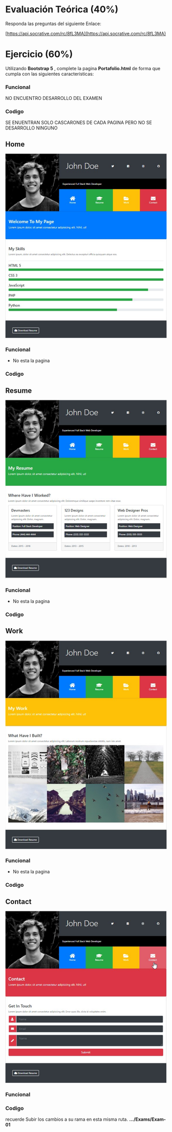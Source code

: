 # Evaluación Teórica (40%)
Responda las preguntas del siguiente Enlace:

[https://api.socrative.com/rc/8fL3MA](https://api.socrative.com/rc/8fL3MA)

# Ejercicio (60%)
Utilizando **Bootstrap 5** , complete la pagina **Portafolio.html** de forma que cumpla con las siguientes características:

### Funcional
NO ENCUENTRO DESARROLLO DEL EXAMEN
### Codigo
SE ENUENTRAN SOLO CASCARONES DE CADA PAGINA PERO NO SE DESARROLLO NINGUNO
## Home
![Home](https://github.com/Jucer74/WebDevelopment/blob/main/Exams/Exam-01/Plantillas/Home.jpg)

### Funcional
- No esta la pagina
### Codigo
## Resume
![Resume](https://github.com/Jucer74/WebDevelopment/blob/main/Exams/Exam-01/Plantillas/Resume.jpg)

### Funcional
- No esta la pagina
### Codigo
## Work
![Work](https://github.com/Jucer74/WebDevelopment/blob/main/Exams/Exam-01/Plantillas/Work.jpg)

### Funcional
- No esta la pagina
### Codigo
## Contact
![Contact](https://github.com/Jucer74/WebDevelopment/blob/main/Exams/Exam-01/Plantillas/Contact.jpg)

### Funcional
### Codigo

recuerde Subir los cambios a su rama en esta misma ruta.
**.../Exams/Exam-01**